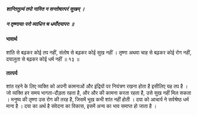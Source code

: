 ##### शान्तितुल्यं तपो नास्ति न सन्तोषात्परं सुखम् ।
##### न तृष्णायाः परो व्याधिन च धर्मोदयापरः ॥

#### भावार्थ

शांति से बढ़कर कोई तप नहीं, संतोष से बढ़कर कोई सुख नहीं । तृष्णा अथवा चाह से बढ़कर कोई रोग नहीं, दयालुता से बढ़कर कोई धर्म नहीं ॥ १३ ॥

#### तात्पर्य

शांत रहने के लिए व्यक्ति को अपनी कामनाओं और इंद्रियों पर नियंत्रण रखना होता है इसीलिए यह तप है । जो व्यक्ति हर समय भागता-दौड़ता रहता है, और और की कामना करता रहता है, उसे सुख नहीं मिल सकता । मनुष्य की तृष्णा उस रोग की तरह है, जिसमें भूख कभी शांत नहीं होती । दया को आचार्य ने सर्वश्रेष्ठ धर्म माना है । दया का अर्थ है संवेदना का विकास, इसमें अन्य का भाव समाप्त हो जाता है ।